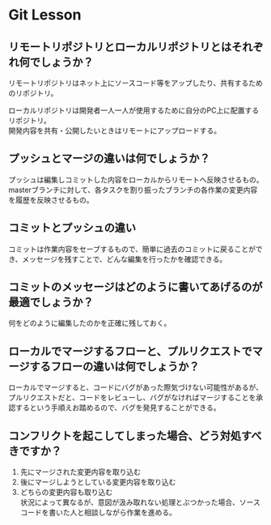 # Git Lesson

## リモートリポジトリとローカルリポジトリとはそれぞれ何でしょうか？
リモートリポジトリはネット上にソースコード等をアップしたり、共有するためのリポジトリ。

ローカルリポジトリは開発者一人一人が使用するために自分のPC上に配置するリポジトリ。  
開発内容を共有・公開したいときはリモートにアップロードする。

## プッシュとマージの違いは何でしょうか？
プッシュは編集しコミットした内容をローカルからリモートへ反映させるもの。  
masterブランチに対して、各タスクを割り振ったブランチの各作業の変更内容を履歴を反映させるもの。

## コミットとプッシュの違い
コミットは作業内容をセーブするもので、簡単に過去のコミットに戻ることができ、メッセージを残すことで、どんな編集を行ったかを確認できる。


## コミットのメッセージはどのように書いてあげるのが最適でしょうか？
何をどのように編集したのかを正確に残しておく。


## ローカルでマージするフローと、プルリクエストでマージするフローの違いは何でしょうか？
ローカルでマージすると、コードにバグがあった際気づけない可能性があるが、プルリクエストだと、コードをレビューし、バグがなければマージすることを承認するという手順えお踏めるので、バグを発見することができる。


## コンフリクトを起こしてしまった場合、どう対処すべきですか？
1. 先にマージされた変更内容を取り込む
2. 後にマージしようとしている変更内容を取り込む
3. どちらの変更内容も取り込む  
状況によって異なるが、意図が汲み取れない処理とぶつかった場合、ソースコードを書いた人と相談しながら作業を進める。